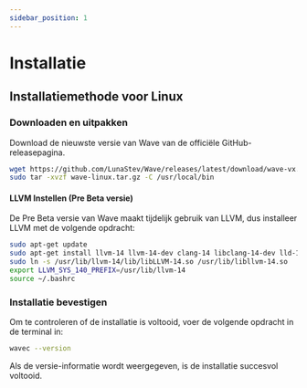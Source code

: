 ```yaml
---
sidebar_position: 1
---
```


# Installatie

## Installatiemethode voor Linux

### Downloaden en uitpakken
Download de nieuwste versie van Wave van de officiële GitHub-releasepagina.

```bash
wget https://github.com/LunaStev/Wave/releases/latest/download/wave-vx.x.x-linux.tar.gz
sudo tar -xvzf wave-linux.tar.gz -C /usr/local/bin
```

#### LLVM Instellen (Pre Beta versie)
De Pre Beta versie van Wave maakt tijdelijk gebruik van LLVM, dus installeer LLVM met de volgende opdracht:

```bash
sudo apt-get update
sudo apt-get install llvm-14 llvm-14-dev clang-14 libclang-14-dev lld-14 clang
sudo ln -s /usr/lib/llvm-14/lib/libLLVM-14.so /usr/lib/libllvm-14.so
export LLVM_SYS_140_PREFIX=/usr/lib/llvm-14
source ~/.bashrc
```

### Installatie bevestigen
Om te controleren of de installatie is voltooid, voer de volgende opdracht in de terminal in:

```bash
wavec --version
```

Als de versie-informatie wordt weergegeven, is de installatie succesvol voltooid.
